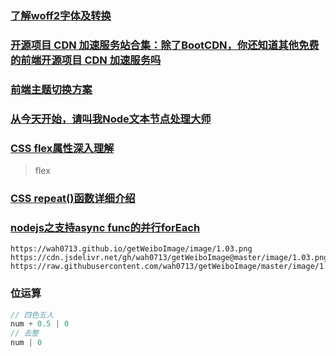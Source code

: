 ### [了解woff2字体及转换](https://www.zhangxinxu.com/wordpress/2018/07/known-woff2-mime-convert/)

### [开源项目 CDN 加速服务站合集：除了BootCDN，你还知道其他免费的前端开源项目 CDN 加速服务吗](https://blog.csdn.net/Yi2008yi/article/details/122882237)

### [前端主题切换方案](https://juejin.cn/post/7134594122391748615)

### [从今天开始，请叫我Node文本节点处理大师](https://www.zhangxinxu.com/wordpress/2022/11/js-text-node-master/)

### [CSS flex属性深入理解](https://www.zhangxinxu.com/wordpress/2019/12/css-flex-deep/)

> flex

### [CSS repeat()函数详细介绍](https://www.zhangxinxu.com/wordpress/2019/12/css-repeat/)

### [nodejs之支持async func的并行forEach]( https://blog.csdn.net/windroid/article/details/105942653)

```
https://wah0713.github.io/getWeiboImage/image/1.03.png
https://cdn.jsdelivr.net/gh/wah0713/getWeiboImage@master/image/1.03.png
https://raw.githubusercontent.com/wah0713/getWeiboImage/master/image/1.03.png
```

### 位运算

```js
// 四色五人
num + 0.5 | 0
// 去整
num | 0
```
